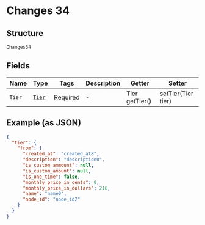 
# Changes 34

## Structure

`Changes34`

## Fields

| Name | Type | Tags | Description | Getter | Setter |
|  --- | --- | --- | --- | --- | --- |
| `Tier` | [`Tier`](../../doc/models/tier.md) | Required | - | Tier getTier() | setTier(Tier tier) |

## Example (as JSON)

```json
{
  "tier": {
    "from": {
      "created_at": "created_at8",
      "description": "description0",
      "is_custom_ammount": null,
      "is_custom_amount": null,
      "is_one_time": false,
      "monthly_price_in_cents": 0,
      "monthly_price_in_dollars": 216,
      "name": "name0",
      "node_id": "node_id2"
    }
  }
}
```

